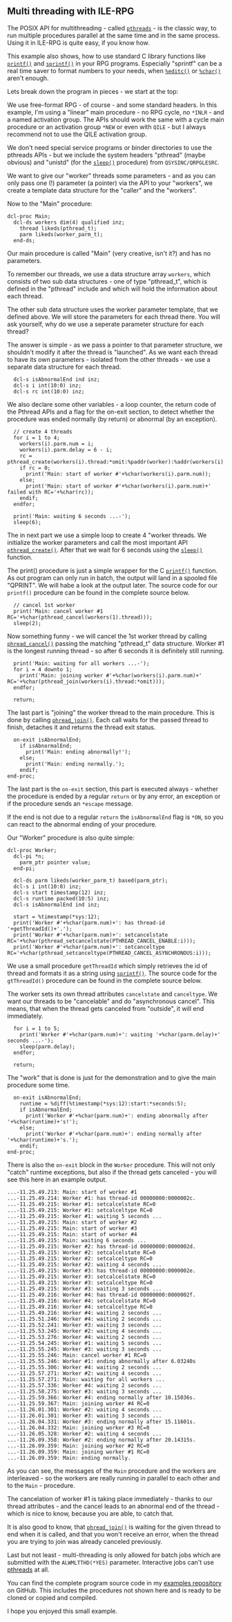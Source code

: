 ## Multi threading with ILE-RPG

The POSIX API for multithreading - called [`pthreads`](https://man7.org/linux/man-pages/man7/pthreads.7.html) - is the classic way, to run multiple procedures parallel at the same time and in the same process. Using it in ILE-RPG is quite easy, if you know how.

This example also shows, how to use standard C library functions like [`printf()`](https://man7.org/linux/man-pages/man3/printf.3.html) and [`sprintf()`](https://man7.org/linux/man-pages/man3/sprintf.3p.html) in your RPG programs. Especially "sprintf" can be a real time saver to format numbers to your needs, when [`%editc()`](https://www.ibm.com/docs/en/i/7.5?topic=functions-editc-edit-value-using-editcode) or [`%char()`](https://www.ibm.com/docs/en/i/7.5?topic=functions-char-convert-character-data) aren't enough.

Lets break down the program in pieces - we start at the top:

<script src="https://gist.github.com/qpgmr-de/f14b15fb3e7cb2cc91b6699a8f52f680.js?file=part01.rpgle"></script>

We use free-format RPG - of course - and some standard headers. In this example, I'm using a "linear" main procedure - no RPG cycle, no `*INLR` - and a named activation group. The APIs should work the same with a cycle main procedure or an activation group `*NEW` or even with `QILE` - but I always recommend not to use the QILE activation group.

We don't need special service programs or binder directories to use the pthreads APIs - but we include the system headers "pthread" (maybe obvious) and "unistd" (for the [`sleep()`](https://man7.org/linux/man-pages/man3/sleep.3.html) procedure) from `QSYSINC/QRPGLESRC`.

We want to give our "worker" threads some parameters - and as you can only pass one (!) parameter (a pointer) via the API to your "workers", we create a template data structure for the "caller" and the "workers".

Now to the "Main" procedure:
```tsql
dcl-proc Main;
  dcl-ds workers dim(4) qualified inz;
    thread likeds(pthread_t);
    parm likeds(worker_parm_t);
  end-ds;
```
Our main procedure is called "Main" (very creative, isn't it?) and has no parameters.

To remember our threads, we use a data structure array `workers`, which consists of two sub data structures - one of type "pthread_t", which is 
defined in the "pthread" include and which will hold the information about each thread.

The other sub data structure uses the worker parameter template, that we defined above. We will store the parameters for each thread there. You will ask yourself, why do we use a seperate parameter structure for each thread?

The answer is simple - as we pass a pointer to that parameter structure, we shouldn't modify it after the thread is "launched". As we want each thread to have its own parameters - isolated from the other threads - we use a separate data structure for each thread.

```tsql
  dcl-s isAbnormalEnd ind inz;
  dcl-s i int(10:0) inz;
  dcl-s rc int(10:0) inz;
```
We also declare some other variables - a loop counter, the return code of the Pthread APIs and a flag for the on-exit section, to detect whether the procedure was ended normally (by return) or abnormal (by an exception).

```tsql
  // create 4 threads
  for i = 1 to 4;
    workers(i).parm.num = i;
    workers(i).parm.delay = 6 - i;
    rc = pthread_create(workers(i).thread:*omit:%paddr(worker):%addr(workers(i).parm));
    if rc = 0;
      print('Main: start of worker #'+%char(workers(i).parm.num));
    else;
      print('Main: start of worker #'+%char(workers(i).parm.num)+' failed with RC='+%char(rc));
    endif;
  endfor;

  print('Main: waiting 6 seconds ...-');
  sleep(6);
```
The in next part we use a simple loop to create 4 "worker 
threads. We initialize the worker parameters and call the most important API 
[`pthread_create()`](https://www.ibm.com/docs/en/i/7.5?topic=ssw_ibm_i_75/apis/users_14.html). After that we wait for 6 seconds using the [`sleep()`](https://man7.org/linux/man-pages/man3/sleep.3.html) function.

The print() procedure is just a simple wrapper for the C [`printf()`](https://man7.org/linux/man-pages/man3/printf.3.html) function. As out 
program can only run in batch, the output will land in a spooled file "QPRINT". We will habe a look at the output later. The source code for our `printf()` procedure can be found in the complete source below.

```tsql
  // cancel 1st worker
  print('Main: cancel worker #1 RC='+%char(pthread_cancel(workers(1).thread)));
  sleep(2);
```
Now something funny - we will cancel the 1st worker thread by calling 
[`phread_cancel()`](https://www.ibm.com/docs/en/i/7.5?topic=ssw_ibm_i_75/apis/users_39.html) passing the matching "pthread_t" data structure. Worker #1 is the longest running thread - so after 6 seconds it is definitely still running.

```tsql
  print('Main: waiting for all workers ...-');
  for i = 4 downto 1;
    print('Main: joining worker #'+%char(workers(i).parm.num)+' RC='+%char(pthread_join(workers(i).thread:*omit)));
  endfor;

  return;
```
The last part is "joining" the worker thread to the main procedure. This is done by calling [`phread_join()`](https://www.ibm.com/docs/en/i/7.5?topic=ssw_ibm_i_75/apis/users_25.html). Each call waits for the passed thread to finish, detaches it and returns the thread exit status.

```tsql
  on-exit isAbnormalEnd;
    if isAbnormalEnd;
      print('Main: ending abnormally!');
    else;
      print('Main: ending normally.');
    endif;
end-proc;
``` 
The last part is the `on-exit` section, this part is executed always - whether the procedure is ended by a regular `return` or by any error, an exception or if the procedure sends an `*escape` message. 

If the end is not due to a regular `return` the `isAbnormalEnd` flag is `*ON`, so you can react to the abnormal ending of your procedure.

Our "Worker" procedure is also quite simple:

```tsql
dcl-proc Worker;
  dcl-pi *n;
    parm_ptr pointer value;
  end-pi;

  dcl-ds parm likeds(worker_parm_t) based(parm_ptr);
  dcl-s i int(10:0) inz;
  dcl-s start timestamp(12) inz;
  dcl-s runtime packed(10:5) inz;
  dcl-s isAbnormalEnd ind inz;

  start = %timestamp(*sys:12);
  print('Worker #'+%char(parm.num)+': has thread-id '+getThreadId()+'.');
  print('Worker #'+%char(parm.num)+': setcancelstate RC='+%char(pthread_setcancelstate(PTHREAD_CANCEL_ENABLE:i)));
  print('Worker #'+%char(parm.num)+': setcanceltype RC='+%char(pthread_setcanceltype(PTHREAD_CANCEL_ASYNCHRONOUS:i)));
```
We use a small procedure `getThreadId` which simply retrieves the id of thread and formats it as a string using 
[`sprintf()`](https://man7.org/linux/man-pages/man3/sprintf.3p.html). 
The source code for the `gtThreadId()` procedure can be found in the complete source below.

The worker sets its own thread attributes `cancelstate` and `canceltype`. We want our threads to be "cancelable" and do "asynchronous cancel". This means, that when the thread gets canceled from "outside", it will end immediately.

```tsql
  for i = 1 to 5;
    print('Worker #'+%char(parm.num)+': waiting '+%char(parm.delay)+' seconds ...-');
    sleep(parm.delay);
  endfor;

  return;
```
The "work" that is done is just for the demonstration and to give the main procedure 
some time.

```tsql
  on-exit isAbnormalEnd;
    runtime = %diff(%timestamp(*sys:12):start:*seconds:5);
    if isAbnormalEnd;
      print('Worker #'+%char(parm.num)+': ending abnormally after '+%char(runtime)+'s!');
    else;
      print('Worker #'+%char(parm.num)+': ending normally after '+%char(runtime)+'s.');
    endif;
end-proc;
```
There is also the `on-exit` block in the `Worker` procedure. This will not only "catch" runtime exceptions, but also if the thread gets canceled - you will see this here in an example output.

```
...-11.25.49.213: Main: start of worker #1
...-11.25.49.214: Worker #1: has thread-id 00000000:0000002c.
...-11.25.49.215: Worker #1: setcalcelstate RC=0
...-11.25.49.215: Worker #1: setcalceltype RC=0
...-11.25.49.215: Worker #1: waiting 5 seconds ...
...-11.25.49.215: Main: start of worker #2
...-11.25.49.215: Main: start of worker #3
...-11.25.49.215: Main: start of worker #4
...-11.25.49.215: Main: waiting 6 seconds ...
...-11.25.49.215: Worker #2: has thread-id 00000000:0000002d.
...-11.25.49.215: Worker #2: setcalcelstate RC=0
...-11.25.49.215: Worker #2: setcalceltype RC=0
...-11.25.49.215: Worker #2: waiting 4 seconds ...
...-11.25.49.215: Worker #3: has thread-id 00000000:0000002e.
...-11.25.49.215: Worker #3: setcalcelstate RC=0
...-11.25.49.215: Worker #3: setcalceltype RC=0
...-11.25.49.215: Worker #3: waiting 3 seconds ...
...-11.25.49.216: Worker #4: has thread-id 00000000:0000002f.
...-11.25.49.216: Worker #4: setcalcelstate RC=0
...-11.25.49.216: Worker #4: setcalceltype RC=0
...-11.25.49.216: Worker #4: waiting 2 seconds ...
...-11.25.51.246: Worker #4: waiting 2 seconds ...
...-11.25.52.241: Worker #3: waiting 3 seconds ...
...-11.25.53.245: Worker #2: waiting 4 seconds ...           
...-11.25.53.276: Worker #4: waiting 2 seconds ...
...-11.25.54.245: Worker #1: waiting 5 seconds ...
...-11.25.55.245: Worker #3: waiting 3 seconds ...
...-11.25.55.246: Main: cancel worker #1 RC=0
...-11.25.55.246: Worker #1: ending abnormally after 6.03240s
...-11.25.55.306: Worker #4: waiting 2 seconds ...
...-11.25.57.271: Worker #2: waiting 4 seconds ...
...-11.25.57.271: Main: waiting for all workers ...
...-11.25.57.336: Worker #4: waiting 2 seconds ...
...-11.25.58.275: Worker #3: waiting 3 seconds ...
...-11.25.59.366: Worker #4: ending normally after 10.15036s.
...-11.25.59.367: Main: joining worker #4 RC=0
...-11.26.01.301: Worker #2: waiting 4 seconds ...
...-11.26.01.301: Worker #3: waiting 3 seconds ...
...-11.26.04.331: Worker #3: ending normally after 15.11601s.
...-11.26.04.332: Main: joining worker #3 RC=0
...-11.26.05.328: Worker #2: waiting 4 seconds ...
...-11.26.09.358: Worker #2: ending normally after 20.14315s.
...-11.26.09.359: Main: joining worker #2 RC=0
...-11.26.09.359: Main: joining worker #1 RC=0
...-11.26.09.359: Main: ending normally.
```

As you can see, the messages of the `Main` procedure and the workers are interleaved - so the workers are really running in parallel to each other
and to the `Main` - procedure.

The cancelation of worker #1 is taking place immediately - thanks to our thread attributes - and the cancel leads to an abnormal end of the thread - which is nice to know, because you are able, to catch that. 

It is also good to know, that 
[`phread_join()`](https://www.ibm.com/docs/en/i/7.5?topic=ssw_ibm_i_75/apis/users_25.html) is waiting for the given thread to 
end when it is called, and that you won't receive an error, when the thread you are trying to join was already canceled previously.

Last but not least - multi-threading is only allowed for batch jobs which are submitted with the `ALWMLTTHD(*YES)` parameter. Interactive jobs can't use [pthreads](https://man7.org/linux/man-pages/man7/pthreads.7.html) at all.

You can find the complete program source code in my [examples repository](https://github.com/qpgmr-de/examples/blob/main/athread.rpgle) on GitHub. This includes the procedures not shown here and is ready to be cloned or copied and compiled.

I hope you enjoyed this small example.
